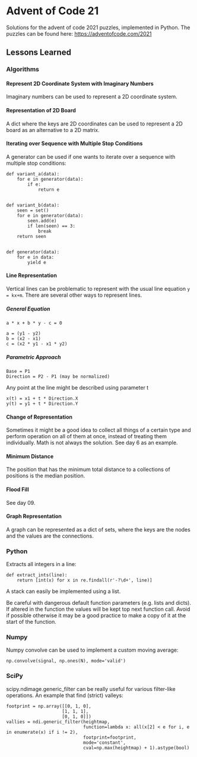 # Advent of Code 21

Solutions for the advent of code 2021 puzzles, implemented in Python. The
puzzles can be found here: https://adventofcode.com/2021

## Lessons Learned

### Algorithms

#### Represent 2D Coordinate System with Imaginary Numbers

Imaginary numbers can be used to represent a 2D coordinate system.

#### Representation of 2D Board

A dict where the keys are 2D coordinates can be used to represent a 2D board as an alternative to a 2D matrix.

#### Iterating over Sequence with Multiple Stop Conditions

A generator can be used if one wants to iterate over a sequence with multiple stop conditions:
```
def variant_a(data):
    for e in generator(data):
        if e:
            return e


def variant_b(data):
    seen = set()
    for e in generator(data):
        seen.add(e)
        if len(seen) == 3:
            break
    return seen


def generator(data):
    for e in data:
        yield e
```

#### Line Representation

Vertical lines can be problematic to represent with the usual line equation `y = kx+m`. There are several other ways
to represent lines.

##### General Equation
```
a * x + b * y - c = 0
```
```
a = (y1 - y2)
b = (x2 - x1)
c = (x2 * y1 - x1 * y2)
```

##### Parametric Approach

```
Base = P1
Direction = P2 - P1 (may be normalized)
```

Any point at the line might be described using parameter t
```
x(t) = x1 + t * Direction.X
y(t) = y1 + t * Direction.Y
```

#### Change of Representation

Sometimes it might be a good idea to collect all things of a certain type and perform operation on all of them at
once, instead of treating them individually. Math is not always the solution. See day 6 as an example.

#### Minimum Distance

The position that has the minimum total distance to a collections of positions is the median position.

#### Flood Fill

See day 09.

#### Graph Representation

A graph can be represented as a dict of sets, where the keys are the nodes and the values are the connections.

### Python

Extracts all integers in a line:
```
def extract_ints(line):
    return [int(x) for x in re.findall(r'-?\d+', line)]
```

A stack can easily be implemented using a list.

Be careful with dangerous default function parameters (e.g. lists and dicts). If altered in the function the values
will be kept top next function call. Avoid if possible otherwise it may be a good practice to make a copy of it
at the start of the function.

### Numpy

Numpy convolve can be used to implement a custom moving average:

```
np.convolve(signal, np.ones(N), mode='valid')
```

### SciPy

scipy.ndimage.generic_filter can be really useful for various filter-like operations. An example that find (strict)
valleys:
```
footprint = np.array([[0, 1, 0],
                     [1, 1, 1],
                     [0, 1, 0]])
vallies = ndi.generic_filter(heightmap,
                             function=lambda x: all(x[2] < e for i, e in enumerate(x) if i != 2),
                             footprint=footprint,
                             mode='constant',
                             cval=np.max(heightmap) + 1).astype(bool)
```
